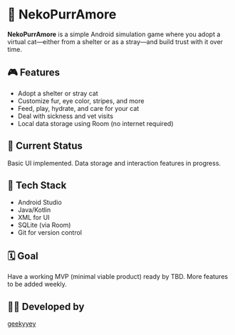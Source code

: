 # 🐾 NekoPurrAmore

**NekoPurrAmore** is a simple Android simulation game where you adopt a virtual cat—either from a shelter or as a stray—and build trust with it over time.

## 🎮 Features
- Adopt a shelter or stray cat
- Customize fur, eye color, stripes, and more
- Feed, play, hydrate, and care for your cat
- Deal with sickness and vet visits
- Local data storage using Room (no internet required)

## 🚧 Current Status
Basic UI implemented. Data storage and interaction features in progress.

## 📁 Tech Stack
- Android Studio
- Java/Kotlin
- XML for UI
- SQLite (via Room)
- Git for version control

## 🗓️ Goal
Have a working MVP (minimal viable product) ready by TBD. More features to be added weekly.

## 🧑‍💻 Developed by
[geekyyey](https://github.com/geekyyey)

